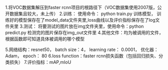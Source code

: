1.将VOC数据集解压到faster rcnn项目的根路径下（VOC数据集使用2007版，公开数据集且较大，未上传）
2.训练：  使用命令： python train.py 训练模型， 训练好的模型保存在了model_data文件夹里,loss曲线以及评价指标保存在了log文件夹里
3.测试：  将要测试的图片放在img文件夹里，使用命令：python predict.py  检测完的图片保存在img_out文件里
4.其他文件：均为被调用的文件，根据函数即可知道具体被调用的哪个模型


5.网络结构：resnet50， batch size：4，  learning rate： 0.0001， 优化器：Adam，   epoch： 80
6.loss function：faster rcnn损失函数（包括回归损失、分类损失）
7.评价指标：mAP,mIoU

